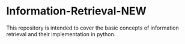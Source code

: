 # Information-Retrieval-NEW
This repository is intended to cover the basic concepts of information retrieval and their implementation in python.
